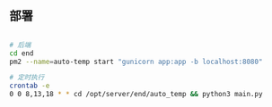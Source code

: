 <!--
 * @Author: fzf404
 * @Date: 2021-11-17 12:43:30
 * @LastEditTime: 2021-11-17 13:06:27
 * @Description: 说明
-->

## 部署
```bash

# 后端
cd end
pm2 --name=auto-temp start "gunicorn app:app -b localhost:8080"

# 定时执行
crontab -e
0 0 8,13,18 * * cd /opt/server/end/auto_temp && python3 main.py

```
